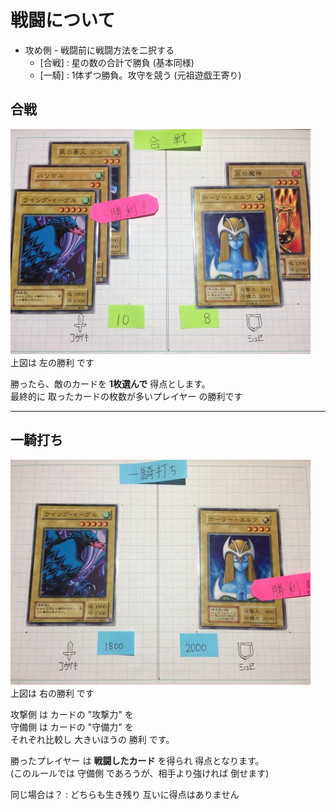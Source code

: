 戦闘について
===

+ 攻め側 - 戦闘前に戦闘方法を二択する  
  - [合戦] : 星の数の合計で勝負 (基本同様)
  - [一騎] : 1体ずつ勝負。攻守を競う (元祖遊戯王寄り)

合戦  
---
  
![](2_A_戦闘_合戦.jpg)  
上図は 左の勝利 です  
  
勝ったら、敵のカードを **1枚選んで** 得点とします。  
最終的に 取ったカードの枚数が多いプレイヤー の勝利です  


---
一騎打ち
---

![](2_B_戦闘_一騎.jpg)  
上図は 右の勝利 です  

  
攻撃側 は カードの "攻撃力" を  
守備側 は カードの "守備力" を  
それぞれ比較し 大きいほうの 勝利 です。  

勝ったプレイヤー は **戦闘したカード** を得られ 得点となります。  
(このルールでは 守備側 であろうが、相手より強ければ 倒せます)  

同じ場合は？ : どちらも生き残り 互いに得点はありません